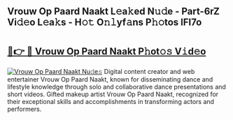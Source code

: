 ## Vrouw Op Paard Naakt L𝚎a𝚔ed N𝚞𝚍e - Part-6rZ Vi𝚍𝚎o L𝚎a𝚔s - H𝚘𝚝 O𝚗𝚕yf𝚊ns P𝚑𝚘tos lFI7o

# <h2><a href="http://kfcr7w.oniu.top/?m=Vrouw+Op+Paard+Naakt">🔗👉 🔴 Vrouw Op Paard Naakt P𝚑ot𝚘𝚜 V𝚒d𝚎o</a></h2>

[![Vrouw Op Paard Naakt Nu𝚍e𝚜](https://i.imgur.com/0qMVB7G.gif)](http://kfcr7w.oniu.top/?m=Vrouw+Op+Paard+Naakt)
Digital content creator and web entertainer Vrouw Op Paard Naakt, known for disseminating dance and lifestyle knowledge through solo and collaborative dance presentations and short videos. Gifted makeup artist Vrouw Op Paard Naakt, recognized for their exceptional skills and accomplishments in transforming actors and performers.  
